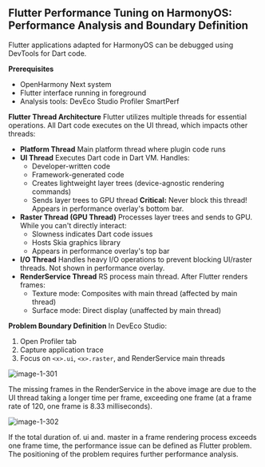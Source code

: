 ##  Flutter Performance Tuning on HarmonyOS: Performance Analysis and Boundary Definition

Flutter applications adapted for HarmonyOS can be debugged using DevTools for Dart code.

**Prerequisites**

- OpenHarmony Next system
- Flutter interface running in foreground
- Analysis tools:
  DevEco Studio Profiler
  SmartPerf

**Flutter Thread Architecture**
Flutter utilizes multiple threads for essential operations. All Dart code executes on the UI thread, which impacts other threads:

- **Platform Thread**
  Main platform thread where plugin code runs
- **UI Thread**
  Executes Dart code in Dart VM. Handles:
  - Developer-written code
  - Framework-generated code
  - Creates lightweight layer trees (device-agnostic rendering commands)
  - Sends layer trees to GPU thread
    ​**Critical:**​ Never block this thread! Appears in performance overlay's bottom bar.
- **Raster Thread (GPU Thread)**
  Processes layer trees and sends to GPU. While you can't directly interact:
  - Slowness indicates Dart code issues
  - Hosts Skia graphics library
  - Appears in performance overlay's top bar
- **I/O Thread**
  Handles heavy I/O operations to prevent blocking UI/raster threads. Not shown in performance overlay.
- **RenderService Thread**
  RS process main thread. After Flutter renders frames:
  - Texture mode: Composites with main thread (affected by main thread)
  - Surface mode: Direct display (unaffected by main thread)

**Problem Boundary Definition**
In DevEco Studio:

1. Open Profiler tab
2. Capture application trace
3. Focus on `<x>.ui`, `<x>.raster`, and RenderService main threads


![image-1-301](https://p.ipic.vip/dh0ed2.png)


The missing frames in the RenderService in the above image are due to the UI thread taking a longer time per frame, exceeding one frame (at a frame rate of 120, one frame is 8.33 milliseconds).

![image-1-302](https://p.ipic.vip/pmgebf.png)


If the total duration of<x>. ui and<x>. master in a frame rendering process exceeds one frame time, the performance issue can be defined as Flutter problem. The positioning of the problem requires further performance analysis.